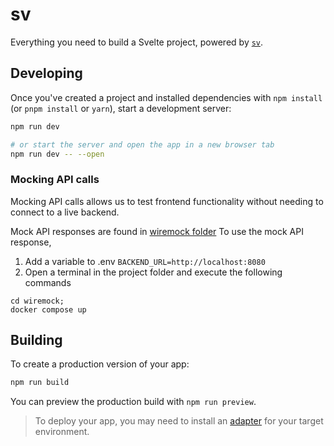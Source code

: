 # sv

Everything you need to build a Svelte project, powered by [`sv`](https://github.com/sveltejs/cli).

## Developing

Once you've created a project and installed dependencies with `npm install` (or `pnpm install` or `yarn`), start a development server:

```sh
npm run dev

# or start the server and open the app in a new browser tab
npm run dev -- --open
```

### Mocking API calls
Mocking API calls allows us to test frontend functionality without needing to connect to a live backend.

Mock API responses are found in [wiremock folder](/wiremock/mappings)
To use the mock API response, 
1. Add a variable to .env
```BACKEND_URL=http://localhost:8080```
2. Open a terminal in the project folder and execute the following commands
```
cd wiremock;
docker compose up
```


## Building

To create a production version of your app:

```sh
npm run build
```

You can preview the production build with `npm run preview`.

> To deploy your app, you may need to install an [adapter](https://svelte.dev/docs/kit/adapters) for your target environment.
